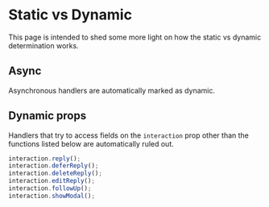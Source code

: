 # Static vs Dynamic

This page is intended to shed some more light on how the static vs dynamic
determination works.

## Async

Asynchronous handlers are automatically marked as dynamic.

## Dynamic props

Handlers that try to access fields on the `interaction` prop other than the
functions listed below are automatically ruled out.

```ts
interaction.reply();
interaction.deferReply();
interaction.deleteReply();
interaction.editReply();
interaction.followUp();
interaction.showModal();
```
